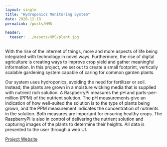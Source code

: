 ```yaml
---
layout: single
title: "Hydroponics Monitoring System"
date: 2020-12-18
permalink: /posts/HMS

header:
  teaser: ../assets/HMS/plant.jpg
---
```

With the rise of the internet of things, more and more aspects of life being
integrated with technology in novel ways. Furthermore, the rise of digital
agriculture is creating ways to improve crop yield and gather meaningful
information. In this project, we set out to create a small footprint,
vertically scalable gardening system capable of caring for common garden
plants.

Our system uses hydroponics, avoiding the need for fertilizer or soil.
Instead, the plants are grown in a moisture wicking media that is supplied
with nutrient rich solution. A RaspberryPi measures the pH and
parts-per-million (PPM) of the nutrient solution. The pH measurements give an
indication of how well-suited the solution is to the type of plants being
grown, and the PPM measurement indicates the concentration of nutrients in
the solution. Both measures are important for ensuring healthy crops. The
RaspberryPi is also in control of delivering the nutrient solution and
capturing images of the plants to determine their heights. All data is
presented to the user through a web UI.

[Project
Website](https://courses.ece.cornell.edu/ece5990/ECE5725_Fall2020_Projects/Dec_16_Demo/Hydroponics/amv64_cdh99_Wednesday/index.html)
